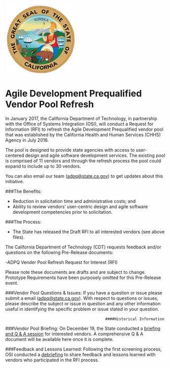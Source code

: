 ![The great Seal of the State of California](GreatSeal.png)
# Agile Development Prequalified Vendor Pool Refresh 

In January 2017, the California Department of Technology, in partnership with the Office of Systems Integration (OSI), will conduct a Request for Information (RFI) to refresh the Agile Development Prequalified vendor pool that was established by the California Health and Human Services (CHHS) Agency in July 2016. 

The pool is designed to provide state agencies with access to user-centered design and agile software development services. The existing pool is comprised of 11 vendors and through the refresh process the pool could expand to include up to 30 vendors.  

You can also email our team (adpq@state.ca.gov) to get updates about this initiative. 

###The Benefits:
* Reduction in solicitation time and administrative costs; and
* Ability to review vendors’ user-centric design and agile software development competencies prior to solicitation.

###The Process:
* The State has released the Draft RFI to all interested vendors (see above files). 

 The California Department of Technology (CDT) requests feedback and/or questions on the following Pre-Release documents: 

-ADPQ Vender Pool Refresh Request for Interest (RFI)

Please note these documents are drafts and are subject to change. Prototype Requirements have been purposely omitted for this Pre-Release event. 
 
###Vendor Pool Questions & Issues:
If you have a question or issue please submit a email (adpq@state.ca.gov). With respect to questions or issues, please describe the subject or issue in question and any other information useful in identifying the specific problem or issue stated in your question.

                                                ####Historical Information

###Vendor Pool Briefing:
On December 19, the State conducted a [briefing and Q & A session](https://attendee.gotowebinar.com/recording/8319859731309150465) for interested vendors. A comprehensive Q & A document will be available here once it is complete. 

###Feedback and Lessons Learned:
Following the first screening process, OSI conducted a [debriefing](https://www.youtube.com/watch?v=-m5uKC8mhKw&feature=youtu.be) to share feedback and lessons learned with vendors who participated in the RFI process.
